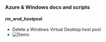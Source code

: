 ### Azure & Windows docs and scripts

#### rm_wvd_hostpool

-    Delete a Windows Virtual Desktop host pool
-    ![Demo](https://i.imgur.com/YpJ0BAE.gif)
